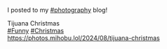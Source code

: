 I posted to my [\#<span>photography</span>](https://social.lol/tags/photography) blog!

Tijuana Christmas  
[\#<span>Funny</span>](https://social.lol/tags/Funny) [\#<span>Christmas</span>](https://social.lol/tags/Christmas)  
[<span class="invisible">https://</span><span class="ellipsis">photos.mihobu.lol/2024/08/tiju</span><span class="invisible">ana-christmas</span>](https://photos.mihobu.lol/2024/08/tijuana-christmas)